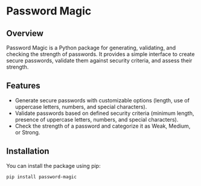 # Password Magic 

## Overview
Password Magic is a Python package for generating, validating, and checking the strength of passwords. It provides a simple interface to create secure passwords, validate them against security criteria, and assess their strength.

## Features
- Generate secure passwords with customizable options (length, use of uppercase letters, numbers, and special characters).
- Validate passwords based on defined security criteria (minimum length, presence of uppercase letters, numbers, and special characters).
- Check the strength of a password and categorize it as Weak, Medium, or Strong.

## Installation

You can install the package using pip:

```bash
pip install password-magic
